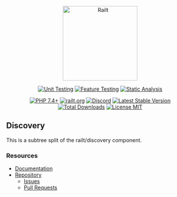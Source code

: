 <p align="center">
    <img src="https://railt.org/images/logo-dark.svg" width="200" alt="Railt" />
</p>
<p align="center">
    <a href="https://github.com/railt/discovery/actions?workflow=Unit+Testing"><img src="https://github.com/railt/discovery/workflows/Unit%20Testing/badge.svg" alt="Unit Testing" /></a>
    <a href="https://github.com/railt/discovery/actions?workflow=Feature+Testing"><img src="https://github.com/railt/discovery/workflows/Feature%20Testing/badge.svg" alt="Feature Testing" /></a>
    <a href="https://github.com/railt/discovery/actions?workflow=Static+Analysis"><img src="https://github.com/railt/discovery/workflows/Static%20Analysis/badge.svg" alt="Static Analysis" /></a>
</p>
<p align="center">
    <a href="https://packagist.org/packages/railt/discovery"><img src="https://img.shields.io/badge/PHP-7.4+-6f4ca5.svg" alt="PHP 7.4+"></a>
    <a href="https://railt.org"><img src="https://img.shields.io/badge/official-site-6f4ca5.svg" alt="railt.org"></a>
    <a href="https://discord.gg/ND7SpD4"><img src="https://img.shields.io/badge/discord-chat-6f4ca5.svg" alt="Discord"></a>
    <a href="https://packagist.org/packages/railt/discovery"><img src="https://poser.pugx.org/railt/discovery/version" alt="Latest Stable Version"></a>
    <a href="https://packagist.org/packages/railt/discovery"><img src="https://poser.pugx.org/railt/discovery/downloads" alt="Total Downloads"></a>
    <a href="https://raw.githubusercontent.com/railt/discovery/master/LICENSE.md"><img src="https://poser.pugx.org/railt/discovery/license" alt="License MIT"></a>
</p>


## Discovery

This is a subtree split of the railt/discovery component.

### Resources

- [Documentation](https://github.com/railt/docs)
- [Repository](https://github.com/railt/railt)
    - [Issues](https://github.com/railt/railt/issues)
    - [Pull Requests](https://github.com/railt/railt/pulls)
